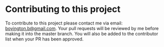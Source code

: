 # Contributing to this project

To contribute to this project please contact me via email: boyington.b@gmail.com. Your pull requests will be reviewed by me before making it into the master branch. You will also be added to the contributor list when your PR has been approved.
